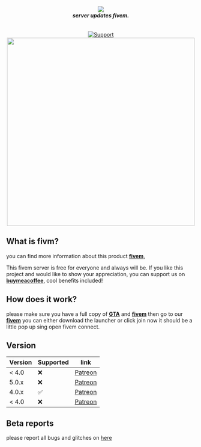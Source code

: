 <div align="center">
  <img src=https://i.imgur.com/I1R95V0.png" align="center">
  <br>
  <strong><i>server updates fivem.</i></strong>
  <br>
  <br>
  <br>
  <a href="https://discord.gg/H4psSn8F">
    <img src="https://img.shields.io/discord/930699031691284522.svg?label=Discord&logo=Discord&colorB=7289da&style=for-the-badge" alt="Support">
  </a>
<br>
<img src='https://i.imgur.com/sQxGMLA.jpg' align='center' width=500>
</div>


## What is fivm?

you can find more information about this product **[fivem](https://fivem.net/)**,


This fivem server is free for everyone and always will be. If you like this project and would like to show your appreciation, you can support us on **[buymeacoffee](https://www.buymeacoffee.com/kingstonclubrp)**, cool benefits included! 

## How does it work?

please make sure you have a full copy of [**GTA**](https://logs.modmail.dev/example) and [**fivem**](https://logs.modmail.dev/example) then go to our [**fivem**](https://logs.modmail.dev/example) you can either download the launcher or click join now it should be a little pop up sing open fivem connect.


## Version
                                                          
| Version | Supported          | link          |
| ------- | ------------------ | ------------------ |
| < 4.0   | :x:                |[Patreon](#) |
| 5.0.x   | :x:                |[Patreon](#) |
| 4.0.x   | :white_check_mark: |[Patreon](#) |
| < 4.0   | :x:                |[Patreon](#) |


## Beta reports
please report all bugs and glitches on [here](https://github.com/kingstonclubstudio/kingstonclubrp/pulls)
